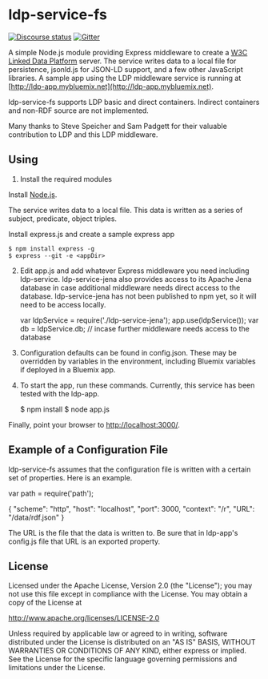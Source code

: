 # ldp-service-fs

[![Discourse status](https://img.shields.io/discourse/https/meta.discourse.org/status.svg)](https://forum.open-services.net/)
[![Gitter](https://img.shields.io/gitter/room/nwjs/nw.js.svg)](https://gitter.im/OSLC/chat)

A simple Node.js module providing Express middleware to create a [W3C Linked Data Platform](http://www.w3.org/2012/ldp) server. The service writes data to a local file for persistence, jsonld.js for JSON-LD support, and a few other JavaScript libraries.  A sample app using the LDP middleware service is running at [http://ldp-app.mybluemix.net](http://ldp-app.mybluemix.net).

ldp-service-fs supports LDP basic and direct containers. Indirect
containers and non-RDF source are not implemented.

Many thanks to Steve Speicher and Sam Padgett for their valuable contribution to LDP and this LDP middleware.


## Using

1) Install the required modules

Install [Node.js](http://nodejs.org). 

The service writes data to a local file. This data is written as a series of subject, predicate, object triples.

Install express.js and create a sample express app

	$ npm install express -g
	$ express --git -e <appDir>

2) Edit app.js and add whatever Express middleware you need including ldp-service. ldp-service-jena also provides access to its Apache Jena database in case additional middleware needs direct access to the database. ldp-service-jena has not been published to npm yet, so it will need to be access locally.

	var ldpService = require('./ldp-service-jena');
	app.use(ldpService());
	var db = ldpService.db; // incase further middleware needs access to the database

3) Configuration defaults can be found in config.json. These may be overridden by variables in the environment, including Bluemix variables if deployed in a Bluemix app.

4) To start the app, run these commands. Currently, this service has been tested with the ldp-app.

    $ npm install
    $ node app.js

Finally, point your browser to
[http://localhost:3000/](http://localhost:3000/).


## Example of a Configuration File

ldp-service-fs assumes that the configuration file is written with a certain set of properties. Here is an example.

var path = require('path');

{
	"scheme": "http",
	"host": "localhost",
	"port": 3000,
	"context": "/r",
	"URL": "/data/rdf.json"
}

The URL is the file that the data is written to. Be sure that in ldp-app's config.js file that URL is an exported property.

## License

Licensed under the Apache License, Version 2.0 (the "License");
you may not use this file except in compliance with the License.
You may obtain a copy of the License at

   http://www.apache.org/licenses/LICENSE-2.0

Unless required by applicable law or agreed to in writing, software
distributed under the License is distributed on an "AS IS" BASIS,
WITHOUT WARRANTIES OR CONDITIONS OF ANY KIND, either express or implied.
See the License for the specific language governing permissions and
limitations under the License.
